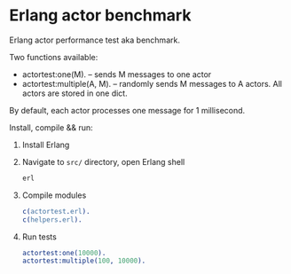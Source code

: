 Erlang actor benchmark
==============

Erlang actor performance test aka benchmark.

Two functions available:

+   actortest:one(M). – sends M messages to one actor
+   actortest:multiple(A, M). – randomly sends M messages to A actors. All actors are stored in one dict.

By default, each actor processes one message for 1 millisecond.

Install, compile && run:

1.  Install Erlang

2.  Navigate to `src/` directory, open Erlang shell
    ```bash
    erl
    ```
3.  Compile modules
    ```erlang
    c(actortest.erl).
    c(helpers.erl).
    ```
4.  Run tests
    ```erlang
    actortest:one(10000).
    actortest:multiple(100, 10000).
    ```
